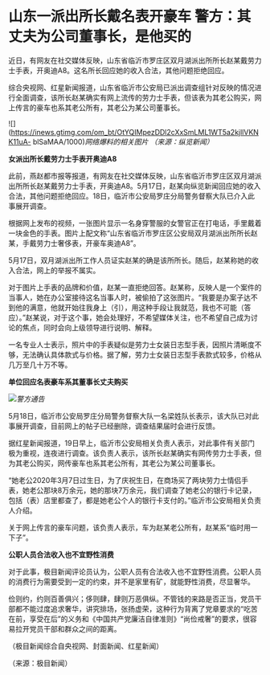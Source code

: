 # 山东一派出所长戴名表开豪车 警方：其丈夫为公司董事长，是他买的

近日，有网友在社交媒体反映，山东省临沂市罗庄区双月湖派出所所长赵某戴劳力士手表，开奥迪A8。这名所长回应她的收入合法，其他问题拒绝回应。

综合央视网、红星新闻报道，山东省临沂市公安局已派出调查组针对反映的情况进行全面调查，该所长赵某确实有网上流传的劳力士手表，但该表为其老公购买，网上传言的豪车也系其老公所有，其老公为某公司董事长。

![](https://inews.gtimg.com/om_bt/OtYQIMpezDDl2cXxSmLML1WT5a2kjllVKNK11uA-
blSaMAA/1000)_网络爆料的相关图片 （来源：纵览新闻）_

**女派出所长戴劳力士手表开奥迪A8**

此前，燕赵都市报等报道，有网友在社交媒体反映，山东省临沂市罗庄区双月湖派出所所长赵某戴劳力士手表，开奥迪A8。5月17日，赵某向纵览新闻回应她的收入合法，其他问题拒绝回应。18日，临沂市公安局罗庄分局警务督察大队已介入此事展开调查。

根据网上发布的视频，一张图片显示一名身穿警服的女警官正在打电话，手里戴着一块金色的手表。图片上配文称“山东省临沂市罗庄区公安局双月湖派出所所长赵某，手戴劳力士奢侈表，开豪车奥迪A8”。

5月17日，双月湖派出所工作人员证实赵某的确是该所所长。随后，赵某称她的收入合法，网上的举报不属实。

对于图片上手表的品牌和价值，赵某一直拒绝回答。赵某称，反映人是一个案件的当事人，她在办公室接待这名当事人时，被偷拍了这张图片。“我要是办案子达不到他的满意，他就开始往我身上（引），用这种手段让我就范，我也不可能（答应）。”赵某说，对于这个事，她会处理好，不希望媒体关注，也不希望自己成为讨论的焦点，同时会向上级领导进行说明、解释。

一名专业人士表示，照片中的手表疑似是劳力士女装日志型手表，因照片清晰度不够，无法确认具体款式与价格。据了解，劳力士女装日志型手表款式较多，价格从几万至几十万不等。

**单位回应名表豪车系其董事长丈夫购买**

![](https://inews.gtimg.com/om_bt/OZMYIqLx5fzyx1Igbj0tjIq8PdnhgGQ65PthylmuK8fJsAA/1000)_警方通告_

5月18日，临沂市公安局罗庄分局警务督察大队一名梁姓队长表示，该大队已对此事展开调查，目前网上的帖子已经删除，调查结果届时会进行反馈。

据红星新闻报道，19日早上，临沂市公安局相关负责人表示，对此事件有关部门极为重视，连夜进行调查。该负责人表示，该所长赵某确实有网传劳力士手表，但为其老公购买，网传豪车也系其老公所有，其老公为某公司董事长。

“她老公2020年3月7日过生日，为了庆祝生日，在商场买了两块劳力士情侣手表，她老公那块8万余元，她的那块7万余元，我们调查了她老公的银行卡记录，包括（表）店里都查了，都是她老公个人的银行卡支付的。”临沂市公安局相关负责人介绍。

关于网上传言的豪车问题，该负责人表示，车为赵某老公所有，赵某系“临时用一下子”。

**公职人员合法收入也不宜野性消费**

对于此事，极目新闻评论员认为，公职人员有合法收入也不宜野性消费。公职人员的消费行为需要受到一定的约束，并不是家里有矿，就能野性消费，尽显奢华。

俭则约，约则百善俱兴；侈则肆，肆则万恶俱纵。不管钱的来路是否正当，党员干部都不能过度追求奢华，讲究排场，张扬虚荣，这种行为背离了党章要求的“吃苦在前，享受在后”的义务和《中国共产党廉洁自律准则》“尚俭戒奢”的要求，很容易拉开党员干部和群众之间的距离。

（极目新闻综合自央视网、封面新闻、红星新闻）

（来源：极目新闻）

